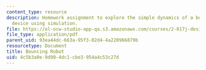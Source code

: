 ```yaml
---
content_type: resource
description: Homework assignment to explore the simple dynamics of a bouncing robot
  device using simulation.
file: https://ol-ocw-studio-app-qa.s3.amazonaws.com/courses/2-017j-design-of-electromechanical-robotic-systems-fall-2009/4c5b3a0e9d904dc1cbe3954a4c53c27d_MIT2_017JF09_p15.pdf
file_type: application/pdf
parent_uid: 93ea44dc-663a-95f3-02d4-4a220966879b
resourcetype: Document
title: Bouncing Robot
uid: 4c5b3a0e-9d90-4dc1-cbe3-954a4c53c27d
---
```

